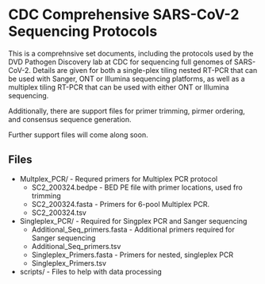 # CDC Comprehensive SARS-CoV-2 Sequencing Protocols

This is a comprehnsive set documents, including the protocols used by the DVD Pathogen Discovery lab at CDC for sequencing full genomes of SARS-CoV-2. Details are given for both a single-plex tiling nested RT-PCR that can be used with Sanger, ONT or Illumina sequencing platforms, as well as a multiplex tiling RT-PCR that can be used with either ONT or Illumina sequencing.  

Additionally, there are support files for primer trimming, pirmer ordering, and consensus sequence generation.

Further support files will come along soon.

## Files
- Multplex_PCR/ - Requred primers for Multiplex PCR protocol
    + SC2_200324.bedpe - BED PE file with primer locations, used fro trimming
    + SC2_200324.fasta - Primers for 6-pool Multiplex PCR.
    + SC2_200324.tsv
- Singleplex_PCR/ - Required for Singplex PCR and Sanger sequencing
    +  Additional_Seq_primers.fasta - Additional primers required for Sanger sequencing
    +  Additional_Seq_primers.tsv 
    +  Singleplex_Primers.fasta - Primers for nested, singleplex PCR
    +  Singleplex_Primers.tsv
- scripts/ - Files to help with data processing

